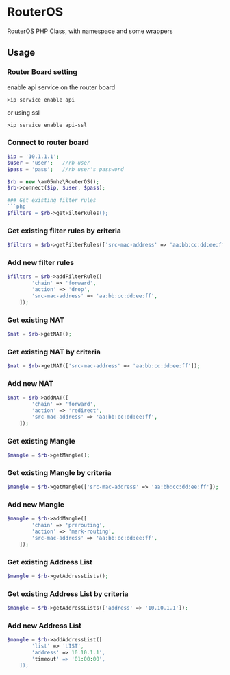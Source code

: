 # RouterOS
RouterOS PHP Class, with namespace and some wrappers

## Usage


### Router Board setting
enable api service on the router board
```
>ip service enable api
```
or using ssl
```
>ip service enable api-ssl
```

### Connect to router board
```php
$ip = '10.1.1.1';
$user = 'user';   //rb user
$pass = 'pass';   //rb user's password

$rb = new \am05mhz\RouterOS();
$rb->connect($ip, $user, $pass);

### Get existing filter rules
```php
$filters = $rb->getFilterRules();
```

### Get existing filter rules by criteria
```php
$filters = $rb->getFilterRules(['src-mac-address' => 'aa:bb:cc:dd:ee:ff']);
```

### Add new filter rules
```php
$filters = $rb->addFilterRule([
		'chain' => 'forward', 
		'action' => 'drop', 
		'src-mac-address' => 'aa:bb:cc:dd:ee:ff',
	]);
```

### Get existing NAT
```php
$nat = $rb->getNAT();
```

### Get existing NAT by criteria
```php
$nat = $rb->getNAT(['src-mac-address' => 'aa:bb:cc:dd:ee:ff']);
```

### Add new NAT
```php
$nat = $rb->addNAT([
		'chain' => 'forward', 
		'action' => 'redirect', 
		'src-mac-address' => 'aa:bb:cc:dd:ee:ff',
	]);
```

### Get existing Mangle
```php
$mangle = $rb->getMangle();
```

### Get existing Mangle by criteria
```php
$mangle = $rb->getMangle(['src-mac-address' => 'aa:bb:cc:dd:ee:ff']);
```

### Add new Mangle
```php
$mangle = $rb->addMangle([
		'chain' => 'prerouting', 
		'action' => 'mark-routing', 
		'src-mac-address' => 'aa:bb:cc:dd:ee:ff',
	]);
```

### Get existing Address List
```php
$mangle = $rb->getAddressLists();
```

### Get existing Address List by criteria
```php
$mangle = $rb->getAddressLists(['address' => '10.10.1.1']);
```

### Add new Address List
```php
$mangle = $rb->addAddressList([
		'list' => 'LIST', 
		'address' => 10.10.1.1', 
		'timeout' => '01:00:00',
	]);
```
